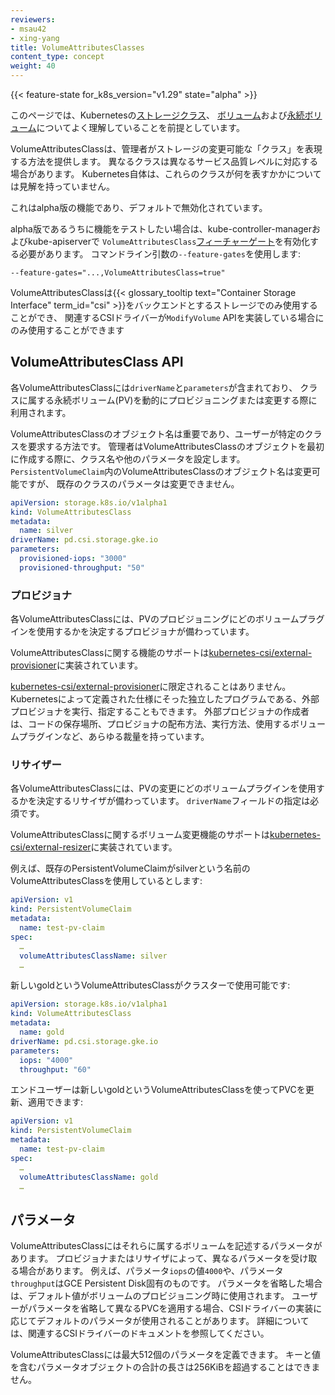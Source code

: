 ```yaml
---
reviewers:
- msau42
- xing-yang
title: VolumeAttributesClasses
content_type: concept
weight: 40
---
```

<!-- overview -->

{{< feature-state for_k8s_version="v1.29" state="alpha" >}}

このページでは、Kubernetesの[ストレージクラス](/ja/docs/concepts/storage/storage-classes/)、
[ボリューム](/ja/docs/concepts/storage/volumes/)および[永続ボリューム](/ja/docs/concepts/storage/persistent-volumes/)についてよく理解していることを前提としています。

<!-- body -->

VolumeAttributesClassは、管理者がストレージの変更可能な「クラス」を表現する方法を提供します。
異なるクラスは異なるサービス品質レベルに対応する場合があります。
Kubernetes自体は、これらのクラスが何を表すかかについては見解を持っていません。

これはalpha版の機能であり、デフォルトで無効化されています。

alpha版であるうちに機能をテストしたい場合は、kube-controller-managerおよびkube-apiserverで
`VolumeAttributesClass`[フィーチャーゲート](/ja/docs/reference/command-line-tools-reference/feature-gates/)を有効化する必要があります。
コマンドライン引数の`--feature-gates`を使用します:

```
--feature-gates="...,VolumeAttributesClass=true"
```

VolumeAttributesClassは{{< glossary_tooltip text="Container Storage Interface" term_id="csi" >}}をバックエンドとするストレージでのみ使用することができ、
関連するCSIドライバーが`ModifyVolume` APIを実装している場合にのみ使用することができます

## VolumeAttributesClass API

各VolumeAttributesClassには`driverName`と`parameters`が含まれており、
クラスに属する永続ボリューム(PV)を動的にプロビジョニングまたは変更する際に利用されます。

VolumeAttributesClassのオブジェクト名は重要であり、ユーザーが特定のクラスを要求する方法です。
管理者はVolumeAttributesClassのオブジェクトを最初に作成する際に、クラス名や他のパラメータを設定します。
`PersistentVolumeClaim`内のVolumeAttributesClassのオブジェクト名は変更可能ですが、
既存のクラスのパラメータは変更できません。


```yaml
apiVersion: storage.k8s.io/v1alpha1
kind: VolumeAttributesClass
metadata:
  name: silver
driverName: pd.csi.storage.gke.io
parameters:
  provisioned-iops: "3000"
  provisioned-throughput: "50" 
```


### プロビジョナ

各VolumeAttributesClassには、PVのプロビジョニングにどのボリュームプラグインを使用するかを決定するプロビジョナが備わっています。

VolumeAttributesClassに関する機能のサポートは[kubernetes-csi/external-provisioner](https://github.com/kubernetes-csi/external-provisioner)に実装されています。

[kubernetes-csi/external-provisioner](https://github.com/kubernetes-csi/external-provisioner)に限定されることはありません。
Kubernetesによって定義された仕様にそった独立したプログラムである、外部プロビジョナを実行、指定することもできます。
外部プロビジョナの作成者は、コードの保存場所、プロビジョナの配布方法、実行方法、使用するボリュームプラグインなど、あらゆる裁量を持っています。


### リサイザー

各VolumeAttributesClassには、PVの変更にどのボリュームプラグインを使用するかを決定するリサイザが備わっています。
`driverName`フィールドの指定は必須です。

VolumeAttributesClassに関するボリューム変更機能のサポートは[kubernetes-csi/external-resizer](https://github.com/kubernetes-csi/external-resizer)に実装されています。

例えば、既存のPersistentVolumeClaimがsilverという名前のVolumeAttributesClassを使用しているとします:

```yaml
apiVersion: v1
kind: PersistentVolumeClaim
metadata:
  name: test-pv-claim
spec:
  …
  volumeAttributesClassName: silver
  …
```

新しいgoldというVolumeAttributesClassがクラスターで使用可能です:


```yaml
apiVersion: storage.k8s.io/v1alpha1
kind: VolumeAttributesClass
metadata:
  name: gold
driverName: pd.csi.storage.gke.io
parameters:
  iops: "4000"
  throughput: "60"
```


エンドユーザーは新しいgoldというVolumeAttributesClassを使ってPVCを更新、適用できます:


```yaml
apiVersion: v1
kind: PersistentVolumeClaim
metadata:
  name: test-pv-claim
spec:
  …
  volumeAttributesClassName: gold
  …
```


## パラメータ

VolumeAttributesClassにはそれらに属するボリュームを記述するパラメータがあります。
プロビジョナまたはリサイザによって、異なるパラメータを受け取る場合があります。
例えば、パラメータ`iops`の値`4000`や、パラメータ`throughput`はGCE Persistent Disk固有のものです。
パラメータを省略した場合は、デフォルト値がボリュームのプロビジョニング時に使用されます。
ユーザーがパラメータを省略して異なるPVCを適用する場合、CSIドライバーの実装に応じてデフォルトのパラメータが使用されることがあります。
詳細については、関連するCSIドライバーのドキュメントを参照してください。

VolumeAttributesClassには最大512個のパラメータを定義できます。
キーと値を含むパラメータオブジェクトの合計の長さは256KiBを超過することはできません。